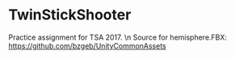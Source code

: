 # TwinStickShooter
Practice assignment for TSA 2017. \n
Source for hemisphere.FBX: https://github.com/bzgeb/UnityCommonAssets
